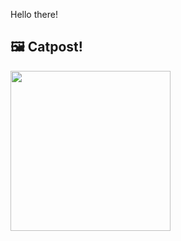Hello there!



## 🖼️ Catpost!

<sub>
    <img src="https://cdn2.thecatapi.com/images/dan.jpg" height="256">
</sub>

